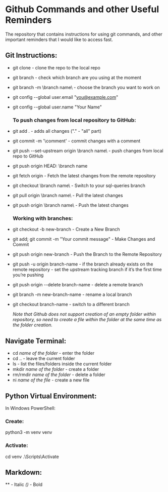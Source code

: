 # Github Commands and other Useful Reminders
The repository that contains instructions for using git commands, and other important reminders that I would like to access fast.

## Git Instructions:

- git clone - clone the repo to the local repo
- git branch - check which branch are you using at the moment
- git branch -m \branch name\ - choose the branch you want to work on
- git config --global user.email "you@example.com"
- git config --global user.name "Your Name"

  ### To push changes from local repository to GitHub:
- git add . - adds all changes ("." - "all" part)
- git commit -m '\comment\' - commit changes with a comment 
- git push --set-upstream origin \branch name\ - push changes from local repo to GitHub
- git push origin HEAD: \branch name

- git fetch origin - Fetch the latest changes from the remote repository
- git checkout \branch name\ - Switch to your sql-queries branch
- git pull origin \branch name\ - Pull the latest changes
- git push origin \branch name\ - Push the latest changes
  
  ### Working with branches:
- git checkout -b new-branch - Create a New Branch
- git add; git commit -m "Your commit message" - Make Changes and Commit
- git push origin new-branch - Push the Branch to the Remote Repository
- git push -u origin branch-name -  if the branch already exists on the remote repository - set the upstream tracking branch if it’s the first time you’re pushing
- git push origin --delete branch-name - delete a remote branch
- git branch -m new-branch-name - rename a local branch
- git checkout branch-name - switch to a different branch

  *Note that  Github does not support creation of an empty folder within repository, so need to create a file within the folder at the same time as the folder creation.*

## Navigate Terminal:

- cd *name of the folder* - enter the folder 
- cd .. - leave the current folder
- ls - list the files/folders inside the current folder
- mkdir *name of the folder* - create a folder
- rm/rmdir *name of the folder* - delete a folder
- ni *name of the file* - create a new file

## Python Virtual Environment:

In Windows PowerShell:
### Create:
python3 -m venv venv
### Activate:
cd venv
.\Scripts\Activate

## Markdown:
** - Italic
*()* - Bold

